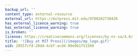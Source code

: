 ```yaml
---
backup_url: ''
content_type: external-resource
external_url: https://mitpress.mit.edu/9780262730426
has_external_licence_warning: true
has_external_license_warning: true
is_broken: ''
license: https://creativecommons.org/licenses/by-nc-sa/4.0/
title: '![Buy at MIT Press](/images/mp_logo.gif)'
uid: 28557cfd-28dd-4cbf-acd4-89e9b1f51569
---
```

